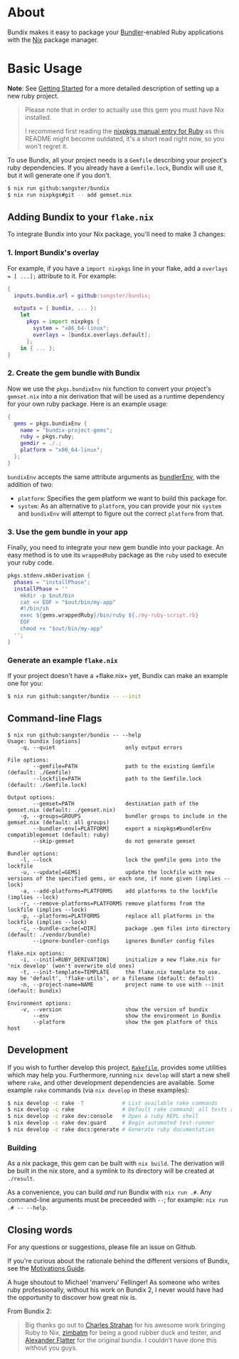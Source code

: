 # About
Bundix makes it easy to package your [Bundler](http://bundler.io/)-enabled Ruby
applications with the [Nix](https://nixos.org/download.html) package manager.

# Basic Usage

**Note**: See [Getting Started](./guides/getting-started.md) for a more detailed
description of setting up a new ruby project.

> Please note that in order to actually use this gem you must have Nix installed.
>
> I recommend first reading the [nixpkgs manual entry for
> Ruby](http://nixos.org/nixpkgs/manual/#sec-language-ruby) as this README might
> become outdated, it's a short read right now, so you won't regret it.

To use Bundix, all your project needs is a `Gemfile` describing your project's
ruby dependencies. If you already have a `Gemfile.lock`, Bundix will use it, but
it will generate one if you don't.

```sh
$ nix run github:sangster/bundix
$ nix run nixpkgs#git -- add gemset.nix
```

## Adding Bundix to your `flake.nix`

To integrate Bundix into your Nix package, you'll need to make 3 changes:

### 1. Import Bundix's overlay

For example, if you have a `import nixpkgs` line in your flake, add a `overlays
= [ ...];` attribute to it. For example:

```nix
{
  inputs.bundix.url = github:sangster/bundix;

  outputs = { bundix, ... }:
    let
      pkgs = import nixpkgs {
        system = "x86_64-linux";
        overlays = [bundix.overlays.default];
      };
    in { ... };
}
```

### 2. Create the gem bundle with Bundix

Now we use the `pkgs.bundixEnv` nix function to convert your project's
`gemset.nix` into a nix derivation that will be used as a runtime dependency for
your own ruby package. Here is an example usage:

```nix
{
  gems = pkgs.bundixEnv {
    name = "bundix-project-gems";
    ruby = pkgs.ruby;
    gemdir = ./.;
    platform = "x86_64-linux";
  };
}
```

`bundixEnv` accepts the same attribute arguments as
[bundlerEnv](https://github.com/NixOS/nixpkgs/blob/48e4e2a1/pkgs/development/ruby-modules/bundler-env/default.nix),
with the addition of two:

 - `platform`: Specifies the gem platform we want to build this package for.
 - `system`: As an alternative to `platform`, you can provide your nix `system`
   and `bundixEnv` will attempt to figure out the correct `platform` from that.

### 3. Use the gem bundle in your app

Finally, you need to integrate your new gem bundle into your package. An easy
method is to use its `wrappedRuby` package as the `ruby` used to execute your
ruby code.

```nix
pkgs.stdenv.mkDerivation {
  phases = "installPhase";
  installPhase = ''
    mkdir -p $out/bin
    cat << EOF > "$out/bin/my-app"
    #!/bin/sh
    exec ${gems.wrappedRuby}/bin/ruby ${./my-ruby-script.rb}
    EOF
    chmod +x "$out/bin/my-app"
  '';
}
```

### Generate an example `flake.nix`

If your project doesn't have a +flake.nix+ yet, Bundix can make an example one
for you:

```sh
$ nix run github:sangster/bundix -- --init
```

## Command-line Flags

```
$ nix run github:sangster/bundix -- --help
Usage: bundix [options]
    -q, --quiet                      only output errors

File options:
        --gemfile=PATH               path to the existing Gemfile (default: ./Gemfile)
        --lockfile=PATH              path to the Gemfile.lock (default: ./Gemfile.lock)

Output options:
        --gemset=PATH                destination path of the gemset.nix (default: ./gemset.nix)
    -g, --groups=GROUPS              bundler groups to include in the gemset.nix (default: all groups)
        --bundler-env[=PLATFORM]     export a nixpkgs#bundlerEnv compatiblegemset (default: ruby)
        --skip-gemset                do not generate gemset

Bundler options:
    -l, --lock                       lock the gemfile gems into the lockfile
    -u, --update[=GEMS]              update the lockfile with new versions of the specified gems, or each one, if none given (implies --lock)
    -a, --add-platforms=PLATFORMS    add platforms to the lockfile (implies --lock)
    -r, --remove-platforms=PLATFORMS remove platforms from the lockfile (implies --lock)
    -p, --platforms=PLATFORMS        replace all platforms in the lockfile (implies --lock)
    -c, --bundle-cache[=DIR]         package .gem files into directory (default: ./vendor/bundle)
        --ignore-bundler-configs     ignores Bundler config files

flake.nix options:
    -i, --init[=RUBY_DERIVATION]     initialize a new flake.nix for 'nix develop' (won't overwrite old ones)
    -t, --init-template=TEMPLATE     the flake.nix template to use. may be 'default', 'flake-utils', or a filename (default: default)
    -n, --project-name=NAME          project name to use with --init (default: bundix)

Environment options:
    -v, --version                    show the version of bundix
        --env                        show the environment in Bundix
        --platform                   show the gem platform of this host
```

## Development

If you wish to further develop this project, [`Rakefile`](./Rakefile), provides
some utilities which may help you. Furthermore, running `nix develop` will start
a new shell where `rake`, and other development dependencies are available. Some
example `rake` commands (via `nix develop` in these examples):

```sh
$ nix develop -c rake -T            # List available rake commands
$ nix develop -c rake               # Default rake command: all tests and linters
$ nix develop -c rake dev:console   # Open a ruby REPL shell
$ nix develop -c rake dev:guard     # Begin automated test-runner
$ nix develop -c rake docs:generate # Generate ruby documentation
```

### Building

As a nix package, this gem can be built with `nix build`. The derivation will be
built in the nix store, and a symlink to its directory will be created at
`./result`.

As a convenience, you can build *and* run Bundix with `nix run .#`. Any
command-line arguments must be preceeded with `--`; for example:
`nix run .# -- --help`.

## Closing words

For any questions or suggestions, please file an issue on Github.

If you're curious about the rationale behind the different versions of Bundix,
see the [Motivations Guide](./guides/motivations.md).

A huge shoutout to Michael 'manveru' Fellinger! As someone who writes ruby
professionally, without his work on Bundix 2, I never would have had the
opportunity to discover how great nix is.

From Bundix 2:

> Big thanks go out to [Charles Strahan](http://www.cstrahan.com/) for his
> awesome work bringing Ruby to Nix, [zimbatm](https://zimbatm.com/) for being a
> good rubber duck and tester, and [Alexander
> Flatter](https://github.com/aflatter) for the original bundix. I couldn't have
> done this without you guys.
